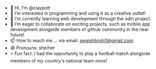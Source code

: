 - 👋 Hi, I’m @claypott
- 👀 I’m interested in programming and using it as a creative outlet!
- 🌱 I’m currently learning web development through the odin project.
- 💞️ I’m eager to collaborate on exciting projects, such as mobile app development alongside members of github community in the near future!
- 📫 How to reach me ... via email: awaishbrohi1@gmail.com
- 😄 Pronouns: she/her
- ⚡ Fun fact: I had the opportunity to play a football match alongside members of my country's national team once!








<!---
claypott/claypott is a ✨ special ✨ repository because its `README.md` (this file) appears on your GitHub profile.
You can click the Preview link to take a look at your changes.
--->
